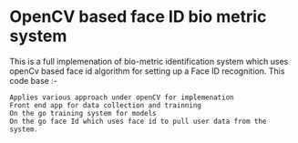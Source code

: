 # OpenCV based face ID bio metric system

This is a full implemenation of bio-metric identification system which uses openCv based face id algorithm for setting up a Face ID recognition. This code base :-

    Applies various approach under openCV for implemenation
    Front end app for data collection and trainning
    On the go training system for models
    On the go face Id which uses face id to pull user data from the system.
